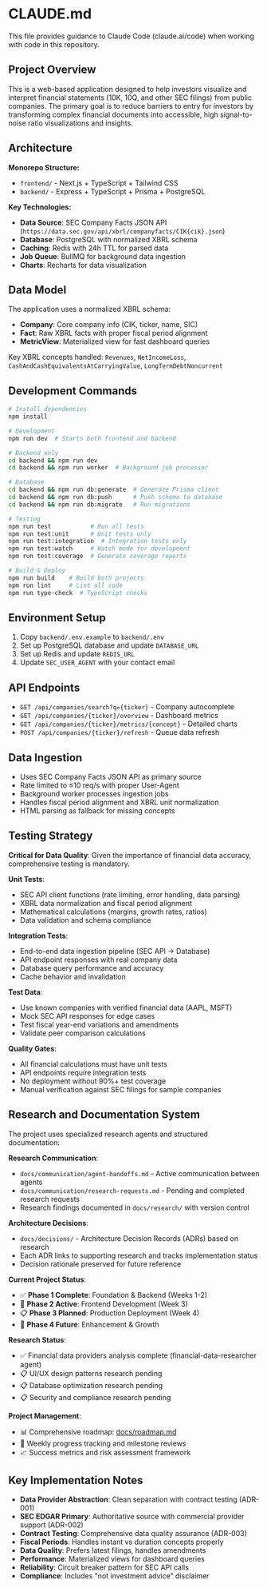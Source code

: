 # CLAUDE.md

This file provides guidance to Claude Code (claude.ai/code) when working with code in this repository.

## Project Overview

This is a web-based application designed to help investors visualize and interpret financial statements (10K, 10Q, and other SEC filings) from public companies. The primary goal is to reduce barriers to entry for investors by transforming complex financial documents into accessible, high signal-to-noise ratio visualizations and insights.

## Architecture

**Monorepo Structure:**
- `frontend/` - Next.js + TypeScript + Tailwind CSS
- `backend/` - Express + TypeScript + Prisma + PostgreSQL

**Key Technologies:**
- **Data Source**: SEC Company Facts JSON API (`https://data.sec.gov/api/xbrl/companyfacts/CIK{cik}.json`)
- **Database**: PostgreSQL with normalized XBRL schema
- **Caching**: Redis with 24h TTL for parsed data
- **Job Queue**: BullMQ for background data ingestion
- **Charts**: Recharts for data visualization

## Data Model

The application uses a normalized XBRL schema:

- **Company**: Core company info (CIK, ticker, name, SIC)
- **Fact**: Raw XBRL facts with proper fiscal period alignment
- **MetricView**: Materialized view for fast dashboard queries

Key XBRL concepts handled: `Revenues`, `NetIncomeLoss`, `CashAndCashEquivalentsAtCarryingValue`, `LongTermDebtNoncurrent`

## Development Commands

```bash
# Install dependencies
npm install

# Development
npm run dev  # Starts both frontend and backend

# Backend only
cd backend && npm run dev
cd backend && npm run worker  # Background job processor

# Database
cd backend && npm run db:generate  # Generate Prisma client
cd backend && npm run db:push      # Push schema to database
cd backend && npm run db:migrate   # Run migrations

# Testing
npm run test           # Run all tests
npm run test:unit      # Unit tests only
npm run test:integration  # Integration tests only
npm run test:watch     # Watch mode for development
npm run test:coverage  # Generate coverage reports

# Build & Deploy
npm run build    # Build both projects
npm run lint     # Lint all code
npm run type-check  # TypeScript checks
```

## Environment Setup

1. Copy `backend/.env.example` to `backend/.env`
2. Set up PostgreSQL database and update `DATABASE_URL`
3. Set up Redis and update `REDIS_URL`
4. Update `SEC_USER_AGENT` with your contact email

## API Endpoints

- `GET /api/companies/search?q={ticker}` - Company autocomplete
- `GET /api/companies/{ticker}/overview` - Dashboard metrics
- `GET /api/companies/{ticker}/metrics/{concept}` - Detailed charts
- `POST /api/companies/{ticker}/refresh` - Queue data refresh

## Data Ingestion

- Uses SEC Company Facts JSON API as primary source
- Rate limited to ≤10 req/s with proper User-Agent
- Background worker processes ingestion jobs
- Handles fiscal period alignment and XBRL unit normalization
- HTML parsing as fallback for missing concepts

## Testing Strategy

**Critical for Data Quality**: Given the importance of financial data accuracy, comprehensive testing is mandatory.

**Unit Tests**:
- SEC API client functions (rate limiting, error handling, data parsing)
- XBRL data normalization and fiscal period alignment
- Mathematical calculations (margins, growth rates, ratios)
- Data validation and schema compliance

**Integration Tests**:
- End-to-end data ingestion pipeline (SEC API → Database)
- API endpoint responses with real company data
- Database query performance and accuracy
- Cache behavior and invalidation

**Test Data**:
- Use known companies with verified financial data (AAPL, MSFT)
- Mock SEC API responses for edge cases
- Test fiscal year-end variations and amendments
- Validate peer comparison calculations

**Quality Gates**:
- All financial calculations must have unit tests
- API endpoints require integration tests
- No deployment without 90%+ test coverage
- Manual verification against SEC filings for sample companies

## Research and Documentation System

The project uses specialized research agents and structured documentation:

**Research Communication**:
- `docs/communication/agent-handoffs.md` - Active communication between agents
- `docs/communication/research-requests.md` - Pending and completed research requests
- Research findings documented in `docs/research/` with version control

**Architecture Decisions**:
- `docs/decisions/` - Architecture Decision Records (ADRs) based on research
- Each ADR links to supporting research and tracks implementation status
- Decision rationale preserved for future reference

**Current Project Status**:
- ✅ **Phase 1 Complete**: Foundation & Backend (Weeks 1-2)
- 🔄 **Phase 2 Active**: Frontend Development (Week 3) 
- 📋 **Phase 3 Planned**: Production Deployment (Week 4)
- 🚀 **Phase 4 Future**: Enhancement & Growth

**Research Status**:
- ✅ Financial data providers analysis complete (financial-data-researcher agent)
- 📋 UI/UX design patterns research pending
- 📋 Database optimization research pending
- 📋 Security and compliance research pending

**Project Management**:
- 📊 Comprehensive roadmap: [docs/roadmap.md](docs/roadmap.md)
- 🔄 Weekly progress tracking and milestone reviews
- 📈 Success metrics and risk assessment framework

## Key Implementation Notes

- **Data Provider Abstraction**: Clean separation with contract testing (ADR-001)
- **SEC EDGAR Primary**: Authoritative source with commercial provider support (ADR-002)  
- **Contract Testing**: Comprehensive data quality assurance (ADR-003)
- **Fiscal Periods**: Handles instant vs duration concepts properly
- **Data Quality**: Prefers latest filings, handles amendments
- **Performance**: Materialized views for dashboard queries
- **Reliability**: Circuit breaker pattern for SEC API calls
- **Compliance**: Includes "not investment advice" disclaimer